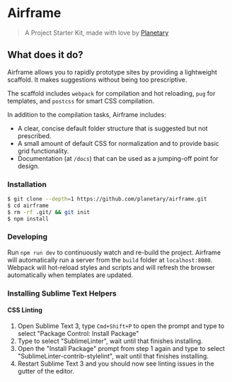 # Airframe

> A Project Starter Kit, made with love by [Planetary](http://planetary.io)

## What does it do?

Airframe allows you to rapidly prototype sites by providing a lightweight scaffold. It makes
suggestions without being too prescriptive.

The scaffold includes `webpack` for compilation and hot reloading, `pug` for templates, and `postcss` for smart CSS
compilation.

In addition to the compilation tasks, Airframe includes:
* A clear, concise default folder structure that is suggested but not prescribed.
* A small amount of default CSS for normalization and to provide basic grid functionality.
* Documentation (at `/docs`) that can be used as a jumping-off point for design.

### Installation


```bash
$ git clone --depth=1 https://github.com/planetary/airframe.git
$ cd airframe
$ rm -rf .git/ && git init
$ npm install
```

### Developing
Run `npm run dev` to continuously watch and re-build the project. Airframe will automatically run a server
from the `build` folder at `localhost:8080`. Webpack will hot-reload styles and scripts and will refresh
the browser automatically when templates are updated.

### Installing Sublime Text Helpers

#### CSS Linting

1. Open Sublime Text 3, type `Cmd+Shift+P` to open the prompt and type to select "Package Control:
   Install Package"
2. Type to select "SublimeLinter", wait until that finishes installing.
3. Open the "Install Package" prompt from step 1 again and type to select
   "SublimeLinter-contrib-stylelint", wait until that finishes installing.
4. Restart Sublime Text 3 and you should now see linting issues in the gutter of the editor.
